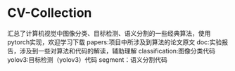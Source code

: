 # CV-Collection
汇总了计算机视觉中图像分类、目标检测、语义分割的一些经典算法，使用pytorch实现，欢迎学习下载
papers:项目中所涉及到算法的论文原文
doc:实验报告，涉及到一些对算法和代码的解读，辅助理解
classification:图像分类代码
yolov3:目标检测（yolov3）代码
segment：语义分割代码
